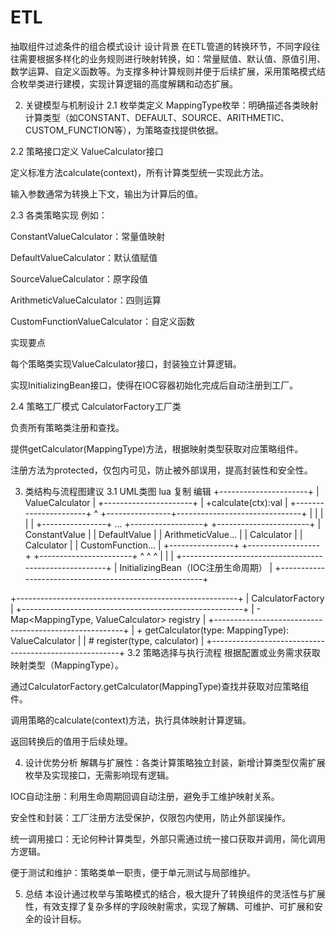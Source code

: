 # ETL
抽取组件过滤条件的组合模式设计
设计背景
在ETL管道的转换环节，不同字段往往需要根据多样化的业务规则进行映射转换，如：常量赋值、默认值、原值引用、数学运算、自定义函数等。为支撑多种计算规则并便于后续扩展，采用策略模式结合枚举类进行建模，实现计算逻辑的高度解耦和动态扩展。

2. 关键模型与机制设计
2.1 枚举类定义
MappingType枚举：明确描述各类映射计算类型（如CONSTANT、DEFAULT、SOURCE、ARITHMETIC、CUSTOM_FUNCTION等），为策略查找提供依据。

2.2 策略接口定义
ValueCalculator接口

定义标准方法calculate(context)，所有计算类型统一实现此方法。

输入参数通常为转换上下文，输出为计算后的值。

2.3 各类策略实现
例如：

ConstantValueCalculator：常量值映射

DefaultValueCalculator：默认值赋值

SourceValueCalculator：原字段值

ArithmeticValueCalculator：四则运算

CustomFunctionValueCalculator：自定义函数

实现要点

每个策略类实现ValueCalculator接口，封装独立计算逻辑。

实现InitializingBean接口，使得在IOC容器初始化完成后自动注册到工厂。

2.4 策略工厂模式
CalculatorFactory工厂类

负责所有策略类注册和查找。

提供getCalculator(MappingType)方法，根据映射类型获取对应策略组件。

注册方法为protected，仅包内可见，防止被外部误用，提高封装性和安全性。

3. 类结构与流程图建议
3.1 UML类图
lua
复制
编辑
                    +----------------------+
                    |  ValueCalculator     |
                    +----------------------+
                    | +calculate(ctx):val  |
                    +----------------------+
                              ^
            +----------------+-------------------------------+
            |        |         |        |                    |
+----------------+ ... +------------------+    +-----------------------+
| ConstantValue  |     | DefaultValue     |    | ArithmeticValue...    |
| Calculator     |     | Calculator       |    | CustomFunction...     |
+----------------+     +------------------+    +-----------------------+
            ^                      ^                         ^
            |                      |                         |
         +-------------------------------------------------------+
         |        InitializingBean（IOC注册生命周期）            |
         +-------------------------------------------------------+

+-------------------------------------------------------+
| CalculatorFactory                                     |
+-------------------------------------------------------+
| - Map<MappingType, ValueCalculator> registry          |
+-------------------------------------------------------+
| + getCalculator(type: MappingType): ValueCalculator   |
| # register(type, calculator)                          |
+-------------------------------------------------------+
3.2 策略选择与执行流程
根据配置或业务需求获取映射类型（MappingType）。

通过CalculatorFactory.getCalculator(MappingType)查找并获取对应策略组件。

调用策略的calculate(context)方法，执行具体映射计算逻辑。

返回转换后的值用于后续处理。

4. 设计优势分析
解耦与扩展性：各类计算策略独立封装，新增计算类型仅需扩展枚举及实现接口，无需影响现有逻辑。

IOC自动注册：利用生命周期回调自动注册，避免手工维护映射关系。

安全性和封装：工厂注册方法受保护，仅限包内使用，防止外部误操作。

统一调用接口：无论何种计算类型，外部只需通过统一接口获取并调用，简化调用方逻辑。

便于测试和维护：策略类单一职责，便于单元测试与局部维护。

5. 总结
本设计通过枚举与策略模式的结合，极大提升了转换组件的灵活性与扩展性，有效支撑了复杂多样的字段映射需求，实现了解耦、可维护、可扩展和安全的设计目标。


